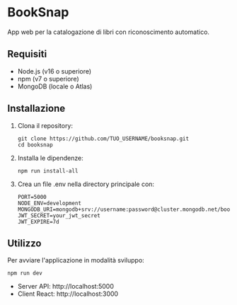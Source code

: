 # BookSnap

App web per la catalogazione di libri con riconoscimento automatico.

## Requisiti

- Node.js (v16 o superiore)
- npm (v7 o superiore)
- MongoDB (locale o Atlas)

## Installazione

1. Clona il repository:
   ```
   git clone https://github.com/TUO_USERNAME/booksnap.git
   cd booksnap
   ```

2. Installa le dipendenze:
   ```
   npm run install-all
   ```

3. Crea un file .env nella directory principale con:
   ```
   PORT=5000
   NODE_ENV=development
   MONGODB_URI=mongodb+srv://username:password@cluster.mongodb.net/booksnap
   JWT_SECRET=your_jwt_secret
   JWT_EXPIRE=7d
   ```

## Utilizzo

Per avviare l'applicazione in modalità sviluppo:
```
npm run dev
```

- Server API: http://localhost:5000
- Client React: http://localhost:3000
